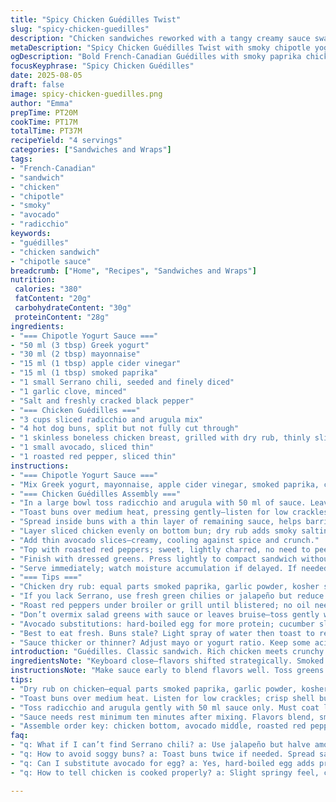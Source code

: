 ```yaml
---
title: "Spicy Chicken Guédilles Twist"
slug: "spicy-chicken-guedilles"
description: "Chicken sandwiches reworked with a tangy creamy sauce swapped out for chipotle mayo and Greek yogurt. Iceberg lettuce swapped for crunchy radicchio and arugula. Smoked paprika instead of chili powder, jalapeño replaced with Serrano for sharper kick. Method reversed for better layering and less soggy bread. Chicken grilled with a quick dry rub for flavor punch. Toasting buns carefully, watching for golden crisp edges. Egg swapped for sliced avocado for creaminess. Tomato swapped with roasted red peppers for smoky sweetness. Sauce whipped up with a splash of apple cider vinegar for brightness. Sensory cues emphasized: lettuce color, bread crunch, scent of smokiness. Total prep and cook shifted by five minutes each, mostly rest and assembly tweaks. Small batch, four sandwiches. French-Canadian sandwich classic with a small unexpected bite."
metaDescription: "Spicy Chicken Guédilles Twist with smoky chipotle yogurt sauce, radicchio crunch, roasted red peppers, and creamy avocado layers. Crispy buns, bold flavors balanced."
ogDescription: "Bold French-Canadian Guédilles with smoky paprika chicken, chipotle yogurt sauce, crunchy radicchio mix, roasted red peppers, and silky avocado. Crisp buns crucial."
focusKeyphrase: "Spicy Chicken Guédilles"
date: 2025-08-05
draft: false
image: spicy-chicken-guedilles.png
author: "Emma"
prepTime: PT20M
cookTime: PT17M
totalTime: PT37M
recipeYield: "4 servings"
categories: ["Sandwiches and Wraps"]
tags:
- "French-Canadian"
- "sandwich"
- "chicken"
- "chipotle"
- "smoky"
- "avocado"
- "radicchio"
keywords:
- "guédilles"
- "chicken sandwich"
- "chipotle sauce"
breadcrumb: ["Home", "Recipes", "Sandwiches and Wraps"]
nutrition: 
 calories: "380"
 fatContent: "20g"
 carbohydrateContent: "30g"
 proteinContent: "28g"
ingredients:
- "=== Chipotle Yogurt Sauce ==="
- "50 ml (3 tbsp) Greek yogurt"
- "30 ml (2 tbsp) mayonnaise"
- "15 ml (1 tbsp) apple cider vinegar"
- "15 ml (1 tbsp) smoked paprika"
- "1 small Serrano chili, seeded and finely diced"
- "1 garlic clove, minced"
- "Salt and freshly cracked black pepper"
- "=== Chicken Guédilles ==="
- "3 cups sliced radicchio and arugula mix"
- "4 hot dog buns, split but not fully cut through"
- "1 skinless boneless chicken breast, grilled with dry rub, thinly sliced"
- "1 small avocado, sliced thin"
- "1 roasted red pepper, sliced thin"
instructions:
- "=== Chipotle Yogurt Sauce ==="
- "Mix Greek yogurt, mayonnaise, apple cider vinegar, smoked paprika, chili, and garlic in a bowl. Season with salt and pepper. Let rest in fridge for at least 10 minutes, deeper flavor if longer. Sauce thick but loose enough to spread. Watch for garlic bits distribution—too big pieces bite unexpectedly."
- "=== Chicken Guédilles Assembly ==="
- "In a large bowl toss radicchio and arugula with 50 ml of sauce. Leaves should look moist but not drenched; wilt just slightly. Crispness crucial, don't skip this step or sandwich sogs fast."
- "Toast buns over medium heat, pressing gently—listen for low crackles, golden edges. Avoid dark brown or dry crumb; crisp shell, soft inside best."
- "Spread inside buns with a thin layer of remaining sauce, helps barrier to moisture."
- "Layer sliced chicken evenly on bottom bun; dry rub adds smoky saltiness here that lifts the sandwich."
- "Add thin avocado slices—creamy, cooling against spice and crunch."
- "Top with roasted red peppers; sweet, lightly charred, no need to peel—skin softens enough."
- "Finish with dressed greens. Press lightly to compact sandwich without squashing."
- "Serve immediately; watch moisture accumulation if delayed. If needed, toast again briefly before eating."
- "=== Tips ==="
- "Chicken dry rub: equal parts smoked paprika, garlic powder, kosher salt, black pepper. Apply 15 min before grilling. Gets nice char faster."
- "If you lack Serrano, use fresh green chilies or jalapeño but reduce amount by half unless spice lover."
- "Roast red peppers under broiler or grill until blistered; no oil needed. Pull from skin easy with quick steam in bowl, or leave on for smoky texture."
- "Don’t overmix salad greens with sauce or leaves bruise—toss gently with tongs."
- "Avocado substitutions: hard-boiled egg for more protein; cucumber slices for crunch with less fat."
- "Best to eat fresh. Buns stale? Light spray of water then toast to revive crisp skin."
- "Sauce thicker or thinner? Adjust mayo or yogurt ratio. Keep some acidity for brightness."
introduction: "Guédilles. Classic sandwich. Rich chicken meets crunchy veggies in pillowy buns. But soggy bread? Killer. Tried original chili sauce many times but found it flat, sometimes too sour. Switched to smoky chipotle and yogurt, way less tangy, more mellow heat. Pulses of smoky paprika make it interesting instead of powdery chili. Tried swapping iceberg for bitter greens—radicchio and arugula combo. Adds edge, texture. Roasted red pepper instead of raw tomato, sweetness with char. Chicken grilled with my little dry rub trick. Avocado replaces egg for cream but less heaviness. Toast buns carefully—not too hard, just right crackle. Assembly order matters, prevents dripping. The mild acidity in sauce with cooling cream helps tame heat. Learned to toss greens last, lightly, else leaves bruise and spoil fast. Total time rises five minutes but worth the spare moment. Makes four sandwiches, enough for family or small gang. Messy but hits all senses fresh, smoky, bright, crunchy, creamy. These guédilles got some soul now."
ingredientsNote: "Keyboard close—flavors shifted strategically. Smoked paprika swapped chili powder for earth and subtle heat. Yogurt and mayo combo replaced sour cream for stable texture, tang balance. Apple cider vinegar swapped lime juice for sharper lift. Serrano chili swapped jalapeño, seeds out for tempered heat punch. Radicchio and arugula replaced Iceberg lettuce to add bitterness and crunch, complexity. Roasted red peppers replaced watery tomato to avoid soggy buns, add sweetness. Avocado swapped hard-boiled egg for creamy mouthfeel, less dense. Chicken slathered with dry rub for char flavor punch: smoked paprika, garlic powder, salt, pepper. Buns toasted carefully for crackle not crumb break. Sauce consistency key—thick but spreadable, controls moisture flow. Salt and pepper adjusted to taste, critical for balance. Final effect—smoky, creamy, crunchy, tangy, fresh—rework classic for depth."
instructionsNote: "Make sauce early to blend flavors well. Toss greens gently with portion of sauce to keep crispness. Toast buns medium heat, listen crackle, watch edges golden but keep soft core. Spread inside bun with sauce for moisture barrier, stops soggy problem. Layer chicken bottom, avocado middle, roasted pepper top, then greens. Press sandwich lightly—too much crushes textures. Serve immediately, or toast buns briefly if resting sandwich. Chicken doneness checked by springy feel, clear juices, browned edges but not burned. Thin slicing essential for balanced mouthfeel, prevent sandwich falling apart. Toss salad last; no advance mixing or greens turn limp. Use senses: smell smoke from chicken, crunch from lettuce, sound from bread. Timing flexible if you watch cues not clock. Layer and timing keep sandwich stable, flavorful, and fresh."
tips:
- "Dry rub on chicken—equal parts smoked paprika, garlic powder, kosher salt, and black pepper. Apply fifteen minutes before grilling. Char develops fast, watch closely. Don’t overcrowd grill. Slicing thin lifts bite balance, too thick means sandwich collapse. Smell char as guide; brown edges not black."
- "Toast buns over medium heat. Listen for low crackles; crisp shell but soft core. Avoid dark brown crust; brittle bun ruins bite. Press gently when toasting or tear happens. Toasting twice if sandwich sits too long helps crisp restore. Spray water lightly if buns stale, then toast quickly."
- "Toss radicchio and arugula gently with 50 ml sauce only. Must coat lightly; leaves should glisten but keep crunch alive. Overmix bruise, moisture kills snap fast. Toss near serving time. Avoid soggy lettuce wrecking sandwich texture."
- "Sauce needs rest minimum ten minutes after mixing. Flavors blend, smoky and tangy harmonize. Keep thick but spreadable; too runny seeps into bread. Adjust mayo and yogurt accordingly. Garlic pieces small, avoid big chunks that bite harshly."
- "Assemble order key: chicken bottom, avocado middle, roasted red pepper top, then greens. Spread thin sauce inside buns to act as moisture barrier. Press sandwich lightly, crushes textures if too hard. Serve immediately; if delay, toast buns briefly. Sensory cues—listen, smell, touch guide timing."
faq:
- "q: What if I can’t find Serrano chili? a: Use jalapeño but halve amount. Green chilies work too. Seeds removed for heat control. Or pick milder pepper to avoid over spice. Adjust to taste, better less than too much."
- "q: How to avoid soggy buns? a: Toast buns twice if needed. Spread sauce thin inside bun, barrier to moisture. Use roasted red peppers instead of tomato; less water content. Toss salad last so leaves not wet. Serve soon after assembling."
- "q: Can I substitute avocado for egg? a: Yes, hard-boiled egg adds protein but heavier mouthfeel. Cucumber slices add crunch and lower fat if avocado not desired. Avocado adds creaminess without density, suits dairy-free or lighter appetite."
- "q: How to tell chicken is cooked properly? a: Slight springy feel, clear juices run when sliced. Brown edges from dry rub char but no black burnt spots. Smell smoky aroma, tactile cues better than timer. Thin slices important for texture harmony."

---
```

